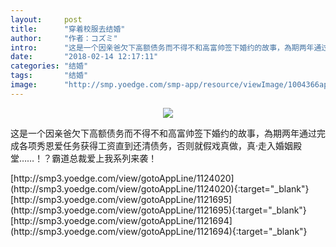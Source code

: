 ```yaml
---
layout:     post
title:      "穿着校服去结婚"
author:     "作者：コズミ"
intro:      "这是一个因亲爸欠下高额债务而不得不和高富帅签下婚约的故事，為期两年通过完成各项秀恩爱任务获得工资直到还清债务，否则就假戏真做，真·走入婚姻殿堂……！？霸道总裁爱上我系列来袭！"
date:       "2018-02-14 12:17:11"
categories: "结婚"
tags:       "结婚"
image:      "http://smp.yoedge.com/smp-app/resource/viewImage/1004366appline.png"
---
```

<div style="text-align: center">
<p><img src="http://smp.yoedge.com/smp-app/resource/viewImage/1004366appline.png"/></p>
</div>
<p class="post-meta">
<span>这是一个因亲爸欠下高额债务而不得不和高富帅签下婚约的故事，為期两年通过完成各项秀恩爱任务获得工资直到还清债务，否则就假戏真做，真·走入婚姻殿堂……！？霸道总裁爱上我系列来袭！</span>
</p>
[http://smp3.yoedge.com/view/gotoAppLine/1124020](http://smp3.yoedge.com/view/gotoAppLine/1124020){:target="_blank"}
[http://smp3.yoedge.com/view/gotoAppLine/1121695](http://smp3.yoedge.com/view/gotoAppLine/1121695){:target="_blank"}
[http://smp3.yoedge.com/view/gotoAppLine/1121694](http://smp3.yoedge.com/view/gotoAppLine/1121694){:target="_blank"}


